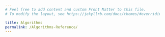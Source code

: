 ```yaml
---
# Feel free to add content and custom Front Matter to this file.
# To modify the layout, see https://jekyllrb.com/docs/themes/#overriding-theme-defaults

title: Algorithms
permalink: /Algorithms-Reference/
---
```

